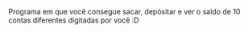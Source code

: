Programa em que você consegue sacar, depósitar e ver o saldo de 10 contas diferentes digitadas por você :D
